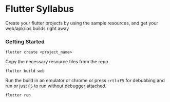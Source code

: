 # Flutter Syllabus
Create your flutter projects by using the sample resources, and get your web/apk/ios builds right away

### Getting Started
```console
flutter create <project_name>
```

Copy the necessary resource files from the repo
```console
flutter build web
```

Run the build in an emulator or chrome or press `crtl`+`F5` for debubbing and run or just `F5` to run without debugger attached.
```console
flutter run
```
